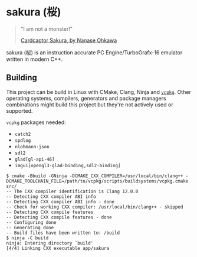 # sakura (桜)

> "I am not a monster!"
>
> [Cardcaptor Sakura, by Nanase Ohkawa](https://en.wikipedia.org/wiki/Cardcaptor_Sakura)

sakura (桜) is an instruction accurate PC Engine/TurboGrafx-16 emulator written in modern C++.

## Building

This project can be build in Linux with CMake, Clang, Ninja and [`vcpkg`](https://github.com/Microsoft/vcpkg). Other operating systems, compilers, generators and package managers combinations might build this project but they're not actively used or supported.

`vcpkg` packages needed:

* `catch2`
* `spdlog`
* `nlohmann-json`
* `sdl2`
* `glad[gl-api-46]`
* `imgui[opengl3-glad-binding,sdl2-binding]`

```Shell Session
$ cmake -Bbuild -GNinja -DCMAKE_CXX_COMPILER=/usr/local/bin/clang++ -DCMAKE_TOOLCHAIN_FILE=/path/to/vcpkg/scripts/buildsystems/vcpkg.cmake src/
-- The CXX compiler identification is Clang 12.0.0
-- Detecting CXX compiler ABI info
-- Detecting CXX compiler ABI info - done
-- Check for working CXX compiler: /usr/local/bin/clang++ - skipped
-- Detecting CXX compile features
-- Detecting CXX compile features - done
-- Configuring done
-- Generating done
-- Build files have been written to: /build
$ ninja -C build
ninja: Entering directory `build'
[4/4] Linking CXX executable app/sakura
```
